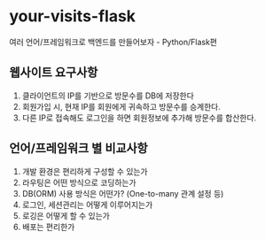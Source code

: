# your-visits-flask
여러 언어/프레임워크로 백엔드를 만들어보자 - Python/Flask편

## 웹사이트 요구사항
1. 클라이언트의 IP를 기반으로 방문수를 DB에 저장한다
2. 회원가입 시, 현재 IP를 회원에게 귀속하고 방문수를 승계한다.
3. 다른 IP로 접속해도 로그인을 하면 회원정보에 추가해 방문수를 합산한다.

## 언어/프레임워크 별 비교사항
1. 개발 환경은 편리하게 구성할 수 있는가
2. 라우팅은 어떤 방식으로 코딩하는가
3. DB(ORM) 사용 방식은 어떤가? (One-to-many 관계 설정 등)
4. 로그인, 세션관리는 어떻게 이루어지는가
5. 로깅은 어떻게 할 수 있는가
6. 배포는 편리한가
